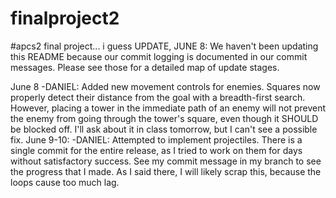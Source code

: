 # finalproject2
#apcs2 final project... i guess
UPDATE, JUNE 8: We haven't been updating this README because our commit logging is documented in our commit messages. Please see those for a detailed map of update stages. 

June 8
-DANIEL: Added new movement controls for enemies. Squares now properly detect their distance from the goal with a breadth-first search. However, placing a tower in the immediate path of an enemy will not prevent the enemy from going through the tower's square, even though it SHOULD be blocked off. I'll ask about it in class tomorrow, but I can't see a possible fix.
June 9-10:
-DANIEL: Attempted to implement projectiles. There is a single commit for the entire release, as I tried to work on them for days without satisfactory success. See my commit message in my branch to see the progress that I made. As I said there, I will likely scrap this, because the loops cause too much lag.

